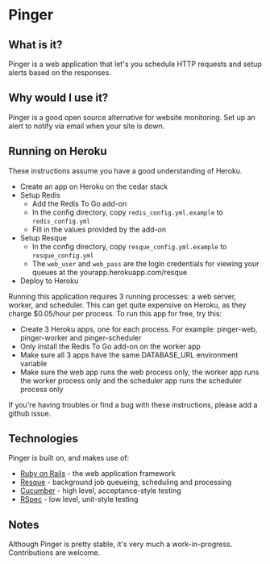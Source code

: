 # Pinger

## What is it?

Pinger is a web application that let's you schedule HTTP requests and setup alerts based on the responses.

## Why would I use it?

Pinger is a good open source alternative for website monitoring. Set up an alert to notify via email when your site is down.

## Running on Heroku

These instructions assume you have a good understanding of Heroku.

* Create an app on Heroku on the cedar stack
* Setup Redis
  * Add the Redis To Go add-on
  * In the config directory, copy `redis_config.yml.example` to `redis_config.yml`
  * Fill in the values provided by the add-on
* Setup Resque
  * In the config directory, copy `resque_config.yml.example` to `resque_config.yml`
  * The `web_user` and `web_pass` are the login credentials for viewing your queues at the yourapp.herokuapp.com/resque
* Deploy to Heroku

Running this application requires 3 running processes: a web server, worker, and scheduler. This can get quite expensive on Heroku, as they charge $0.05/hour per process. To run this app for free, try this:

* Create 3 Heroku apps, one for each process. For example: pinger-web, pinger-worker and pinger-scheduler
* Only install the Redis To Go add-on on the worker app
* Make sure all 3 apps have the same DATABASE_URL environment variable
* Make sure the web app runs the web process only, the worker app runs the worker process only and the scheduler app runs the scheduler process only

If you're having troubles or find a bug with these instructions, please add a github issue.

## Technologies

Pinger is built on, and makes use of:

* [Ruby on Rails](http://rubyonrails.org) - the web application framework
* [Resque](https://rubygems.org/gems/resque) - background job queueing, scheduling and processing
* [Cucumber](https://rubygems.org/gems/cucumber) - high level, acceptance-style testing
* [RSpec](https://rubygems.org/gems/rspec) - low level, unit-style testing

## Notes

Although Pinger is pretty stable, it's very much a work-in-progress. Contributions are welcome.